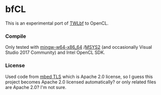 # bfCL
This is an experimental port of [TWLbf](https://github.com/Jimmy-Z/TWLbf) to OpenCL.

### Compile
Only tested with [mingw-w64-x86_64](https://mingw-w64.org/)
/[MSYS2](http://www.msys2.org/)
(and occasionally Visual Studio 2017 Community) and Intel OpenCL SDK.

### License
Used code from [mbed TLS](https://github.com/ARMmbed/mbedtls/) which is Apache 2.0 license,
so I guess this project becomes Apache 2.0 licensed automatically?
or only related files are Apache 2.0? I'm not sure.
